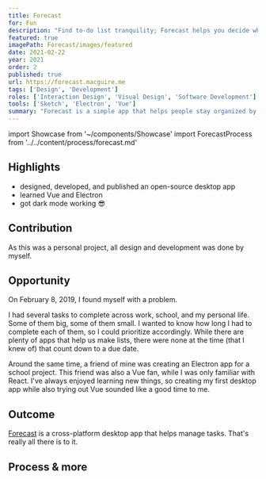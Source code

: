 ```yaml
---
title: Forecast
for: Fun
description: "Find to-do list tranquility; Forecast helps you decide what to work on."
featured: true
imagePath: Forecast/images/featured
date: 2021-02-22
year: 2021
order: 2
published: true
url: https://forecast.macguire.me
tags: ['Design', 'Development']
roles: ['Interaction Design', 'Visual Design', 'Software Development']
tools: ['Sketch', 'Electron', 'Vue']
summary: "Forecast is a simple app that helps people stay organized by counting down to due dates and events. Showing the available time for each task helps users decide what to work on right now."
---
```


import Showcase from '~/components/Showcase'
import ForecastProcess from '../../content/process/forecast.md'

## Highlights

- designed, developed, and published an open-source desktop app
- learned Vue and Electron
- got dark mode working 😎

## Contribution

As this was a personal project, all design and development was done by myself.

## Opportunity

On February 8, 2019, I found myself with a problem.

I had several tasks to complete across work, school, and my personal life. Some of them big, some of them small. I wanted to know how long I had to complete each of them, so I could prioritize accordingly. While there are plenty of apps that help us make lists, there were none at the time (that I knew of) that count down to a due date.

Around the same time, a friend of mine was creating an Electron app for a school project. This friend was also a Vue fan, while I was only familiar with React. I've always enjoyed learning new things, so creating my first desktop app while also trying out Vue sounded like a good time to me.

## Outcome

[Forecast](https://forecast.macguire.me) is a cross-platform desktop app that helps manage tasks. That's really all there is to it.

<Showcase
  path="Forecast/videos/demo2"
  type="video"
  source="cloudinary"
  orientation="media-right"
  content="Add tasks to your to-do list, and Forecast shows you the time remaining until each one is due."
/>

## Process & more

<Expander>
  <ForecastProcess />
</Expander>